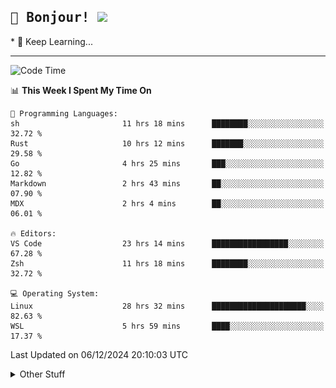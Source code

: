 
<h2>
    <samp>🎉 Bonjour!  <img src="https://media.giphy.com/media/mGcNjsfWAjY5AEZNw6/giphy.gif" width="50"></samp>
</h2>
* 🧐 Keep Learning...
<hr>

<!--START_SECTION:waka-->
![Code Time](http://img.shields.io/badge/Code%20Time-3%2C356%20hrs%2040%20mins-blue)

📊 **This Week I Spent My Time On** 

```text
💬 Programming Languages: 
sh                       11 hrs 18 mins      ████████░░░░░░░░░░░░░░░░░   32.72 % 
Rust                     10 hrs 12 mins      ███████░░░░░░░░░░░░░░░░░░   29.58 % 
Go                       4 hrs 25 mins       ███░░░░░░░░░░░░░░░░░░░░░░   12.82 % 
Markdown                 2 hrs 43 mins       ██░░░░░░░░░░░░░░░░░░░░░░░   07.90 % 
MDX                      2 hrs 4 mins        ██░░░░░░░░░░░░░░░░░░░░░░░   06.01 % 

🔥 Editors: 
VS Code                  23 hrs 14 mins      █████████████████░░░░░░░░   67.28 % 
Zsh                      11 hrs 18 mins      ████████░░░░░░░░░░░░░░░░░   32.72 % 

💻 Operating System: 
Linux                    28 hrs 32 mins      █████████████████████░░░░   82.63 % 
WSL                      5 hrs 59 mins       ████░░░░░░░░░░░░░░░░░░░░░   17.37 % 
```


 Last Updated on 06/12/2024 20:10:03 UTC
<!--END_SECTION:waka-->

<details >
    <summary>Other Stuff</summary>
<p align="center">
    <img src="https://api.githubtrends.io/user/svg/XmchxUp/langs?time_range=one_year&include_private=True&theme=classic" />
    <img src="https://api.githubtrends.io/user/svg/XmchxUp/repos?time_range=one_year&include_private=True&theme=classic" />
</p>

<table align="center">
  <tr>
    <td width="50%">
     <img width="100%" src="./github-metrics.svg">
    </td>
    <td width="50%">
     <img width="100%" src="./github-metrics/achievements.compact.svg" />
     <img width="100%" src="./github-metrics/wakatime.svg" />
     <img width="100%" src="./github-metrics/stars.svg" />
     <img width="100%" src="https://github-profile-trophy.vercel.app/?username=xmchxup" />
     <img height="110rem" src="https://github-readme-stats.vercel.app/api?username=xmchxup&hide_border=true&show_icons=true&include_all_commits=true&bg_color=0,EC6C6C,FFD479,FFFC79,73FA79&theme=graywhite&locale=en" />
     <img height="110rem" src="https://github-readme-stats.vercel.app/api/top-langs/?username=xmchxup&hide=css,scss,html&langs_count=8&hide_border=true&layout=compact&bg_color=0,73FA79,73FDFF,D783FF&theme=graywhite&locale=en" />
     <img width="100%" src="https://github-readme-streak-stats.herokuapp.com/?user=XmchxUp" />
    </td>
  </tr>
</table>

<!-- GitHub Activity Graph -->
<!--
<table align="center">
  <tr>
    <td colspan="2">
      <img width="100%" src="https://github-readme-activity-graph.vercel.app/graph?username=xmchxup&area=true&hide_border=true&theme=redical" />
    </td>
  </tr>
</table>

</details>
-->

<hr>


<p align="center">
    <i>You can learn anything!</i>
    <p align="center">
        <img src="https://visitor-badge.laobi.icu/badge?page_id=xmchxup" alt="visitor badge"/>       
    </p>
</p>

<!--
<picture>
  <source media="(prefers-color-scheme: dark)" srcset="https://raw.githubusercontent.com/XmchxUp/XmchxUp/output/github-snake-dark.svg" />
  <source media="(prefers-color-scheme: light)" srcset="https://raw.githubusercontent.com/XmchxUp/XmchxUp/output/github-snake.svg" />
  <img alt="github-snake" src="https://raw.githubusercontent.com/XmchxUp/XmchxUp/output/github-snake.svg" />
</picture>
-->
